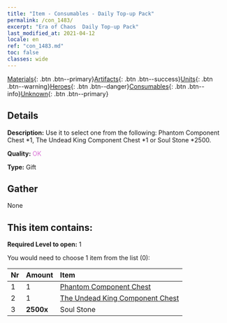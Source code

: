 ```yaml
---
title: "Item - Consumables - Daily Top-up Pack"
permalink: /con_1483/
excerpt: "Era of Chaos  Daily Top-up Pack"
last_modified_at: 2021-04-12
locale: en
ref: "con_1483.md"
toc: false
classes: wide
---
```

 [Materials](/Items/){: .btn .btn--primary}[Artifacts](/Items/Artifacts/){: .btn .btn--success}[Units](/Items/Units/){: .btn .btn--warning}[Heroes](/Items/Heroes/){: .btn .btn--danger}[Consumables](/Items/Consumables/){: .btn .btn--info}[Unknown](/Items/Unknown/){: .btn .btn--primary}

## Details
 **Description:** Use it to select one from the following: Phantom Component Chest *1, The Undead King Component Chest *1 or Soul Stone *2500.

 **Quality:** <span style="color: #DA70D6">OK</span>

 **Type:** Gift

## Gather

  None

## This item contains:

 **Required Level to open:** 1

 You would need to choose 1 item from the list (0):

  | Nr | Amount |     Item    |
  |:---|:-------|:------------|
  | 1 | 1 | [Phantom Component Chest](/Items/con_1339/) | 
  | 2 | 1 | [The Undead King Component Chest](/Items/con_1340/) | 
  | 3 |  **2500x** | Soul Stone  |  | 
